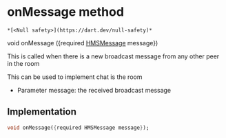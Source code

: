 


# onMessage method




    *[<Null safety>](https://dart.dev/null-safety)*




void onMessage
({required [HMSMessage](../../hmssdk_flutter/HMSMessage-class.md) message})





<p>This is called when there is a new broadcast message from any other peer in the room</p>
<p>This can be used to implement chat is the room</p>
<ul>
<li>Parameter message: the received broadcast message</li>
</ul>



## Implementation

```dart
void onMessage({required HMSMessage message});
```








